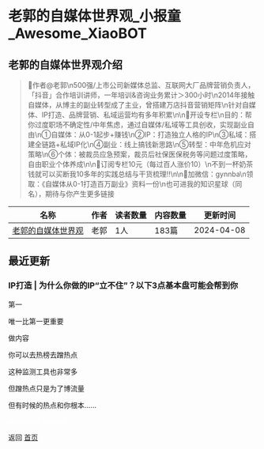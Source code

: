 # 老郭的自媒体世界观_小报童_Awesome_XiaoBOT

## 老郭的自媒体世界观介绍
> 📝作者@老郭\n500强/上市公司新媒体总监、互联网大厂品牌营销负责人，「抖音」合作培训讲师，一年培训&咨询业务累计＞300小时\n2014年接触自媒体，从博主的副业转型成了主业，曾搭建万店抖音营销矩阵\n针对自媒体、IP打造、品牌营销、私域运营均有多年积累\n\n📮开设专栏\n目的：帮你过度职场不确定性/中年焦虑，通过自媒体/私域等工具创收，实现副业自由\n①自媒体：从0-1起步+赚钱\n②IP：打造独立人格的IP\n③私域：搭建全链路+私域IP化\n④副业：线上搞钱新思路\n⑤转型：中年危机应对策略\n⑥个体：被裁员应急预案，裁员后社保医保税务等问题过度策略，自由职业个体养成\n\n🧧订阅专栏10元（每过百人涨价10）\n不到一杯奶茶钱就可以买断我10多年的实践总结与干货梳理‼️\n\n🎁加微信：gynnba\n领取：《自媒体从0-1打造百万副业》资料一份\n也可进我的知识星球（同名），期待与你产生更多链接  
  


|名称|作者|读者数量|内容数量|更新时间|
|---|---|---|---|---|
|[老郭的自媒体世界观](https://xiaobot.net/p/kwok6688?refer=9c3f1c95-a052-465a-9902-f6d75080262a)|老郭|1人|183篇|2024-04-08|

## 最近更新
### IP打造 | 为什么你做的IP“立不住”？以下3点基本盘可能会帮到你

第一

唯一比第一更重要

做内容

你可以去热榜去蹭热点

这种监测工具也非常多

但蹭热点只是为了博流量

但有时候的热点和你根本......


<a href="https://github.com/Reno9527/awesome-xiaobot" style="color: white; text-decoration: none;">awesome-xiaobot</a>

返回 [首页](../README.md)
